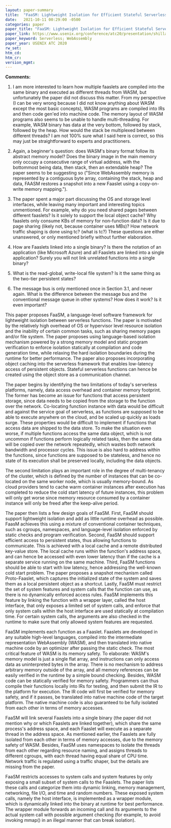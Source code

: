 ```yaml
---
layout: paper-summary
title:  "FaaSM: Lightweight Isolation for Efficient Stateful Serverless Computing"
date:   2021-10-11 00:29:00 -0500
categories: paper
paper_title: "FaaSM: Lightweight Isolation for Efficient Stateful Serverless Computing"
paper_link: https://www.usenix.org/conference/atc20/presentation/shillaker
paper_keyword: Serverless; WebAssembly
paper_year: USENIX ATC 2020
rw_set:
htm_cd:
htm_cr:
version_mgmt:
---
```


**Comments:**

1. I am more interested to learn how multiple faaslets are compiled into the same binary and executed as different 
   threads from WASM, but unfortunately the paper did not discuss this matter. 
   From my perspective (I can be very wrong because I did not know anything about WASM except the most basic concepts),
   WASM programs are compiled into IRs and then code gen'ed into machine code. The memory layout of WASM programs also
   seems to be unable to handle multi-threading. For example, WASM binary has data at the very bottom, followed by 
   stack, followed by the heap. How would the stack be multiplexed between different threads? 
   I am not 100% sure what I said here is correct, so this may just be straightforward to experts and 
   practitioners.

2. Again, a beginner's question: does WASM's binary format follow its abstract memory model? Does the binary image
   in the main memory only occupy a consecutive range of virtual address, with the bottommost being data, then
   stack, then an extendable heap? The paper seems to be suggesting so 
   ("Since WebAssembly memory is represented by a contiguous byte array, containing the stack, heap and data, FAASM 
   restores a snapshot into a new Faaslet using a copy-on-write memory mapping.").

3. The paper spent a major part discussing the OS and storage level interfaces, while leaving many important and
   interesting topics unmentioned. For example, why do you need shared pages between different faaslets? Is it 
   solely to support the local object cache?
   Why faaslets only consume KBs of memory for non-function data? Is it due to page sharing (likely not, because 
   container uses MBs)?
   How network traffic shaping is done using tc? (what is tc?)
   These questions are either unanswered, or only mentioned briefly without further elaboration.

4. How are Faaslets linked into a single binary? Is there the notation of an application (like Microsoft Azure) and
   all Faaslets are linked into a single application?
   Surely you will not link unrelated functions into a single binary?

5. What is the read-global, write-local file system? Is it the same thing as the two-tier persistent states?

6. The message bus is only mentioned once in Section 3.1, and never again. What is the difference between the message
   bus and the conventional message queue in other systems? How does it work? Is it even important?

This paper proposes FaaSM, a language-level software framework for lightweight isolation between serverless functions.
The paper is motivated by the relatively high overhead of OS or hypervisor level resource isolation and the inability
of certain common tasks, such as sharing memory pages and/or file system. 
The paper proposes using language-based isolation mechanism powered by a strong memory model and static program
verification to enforce isolation statically at compilation and code generation time, while relaxing the hard 
isolation boundaries during the runtime for better performance.
The paper also proposes incorporating object caching into the serverless framework that enables low-latency
access of persistent objects. Stateful serverless functions can hence be created using the object store as a 
communication channel.

The paper begins by identifying the two limitations of today's serverless platforms, namely, data access overhead
and container memory footprint.
The former has become an issue for functions that access persistent storage, since data needs to be copied from the 
storage to the function over the network. Co-locating function instance with data would be difficult and against
the service goal of serverless, as functions are supposed to be able to execute anywhere on the cloud, and be scaled 
up quickly as loads surge. These properties would be difficult to implement if functions that access data are shipped
to the data store. 
To make the situation even worse, if multiple functions access the same data object, which is not uncommon if 
functions perform logically related tasks, then the same data will be copied over the network repeatedly, which
wastes both network bandwidth and processor cycles. This issue is also hard to address within the functions, since
functions are supposed to be stateless, and hence no state of its execution shall be preserved locally, including the 
data objects.

The second limitation plays an important role in the degree of multi-tenancy of the cluster, which is defined by the 
number of instances that can be co-located on the same worker node, which is usually memory-bound. 
As cloud providers tend to cache warm container instances after execution has completed to reduce the cold start 
latency of future instances, this problem will only get worse since memory resource consumed by a container instance
will only be freed after the keep-alive period.

The paper then lists a few design goals of FaaSM.
First, FaaSM should support lightweight isolation and add as little runtime overhead as possible. FaasM achieves
this using a mixture of conventional container techniques, such as cgroups, namespaces, and language-level
isolation enforced by static checks and program verification.
Second, FaaSM should support efficient access to persistent states, thus allowing functions to communicate.
This is achieved with a local cache and a remote distributed key-value store. The local cache runs within the 
function's address space, and can hence be accessed with even lower latency than if the cache is a separate 
service running on the same machine.
Third, FaaSM functions should be able to start with low latency, hence addressing the well-known cold start problem.
The paper proposes a snapshot mechanism called Proto-Faaslet, which captures the initialized state of the system and
saves them as a local persistent object as a shortcut.
Lastly, FaaSM must restrict the set of system features and system calls that the function can use, as there is no 
dynamically enforced access rules. FaaSM implements this feature by linking the function with a wrapper layer,
called the host interface, that only exposes a limited set of system calls, and enforce that only system calls within
the host interface are used statically at compilation time. For certain system calls, the arguments are also checked
in the runtime to make sure that only allowed system features are requested.

FaaSM implements each function as a Faaslet. Faaslets are developed in any suitable high-level languages, compiled
into the intermediate representation WebAssembly (WASM), and then translated into native machine code by an optimizer
after passing the static check. The most critical feature of WASM is its memory safety. To elaborate: WASM's memory
model is just a single flat array, and instructions can only access data as uninterpreted bytes in the array.
There is no mechanism to address arbitrary memory outside of the array, and all memory references can be easily
verified in the runtime by a simple bound checking. Besides, WASM code can be statically verified for memory safety.
Programmers can thus compile their functions locally into IRs for testing, and then submit the IR to the 
platform for execution. The IR code will first be verified for memory safety, and if it passes, be translated into 
native machine code of the target platform. The native machine code is also guaranteed to be fully isolated
from each other in terms of memory accesses.

FaaSM will link several Faaslets into a single binary (the paper did not mention why or which Faaslets are linked
together), which share the same process's address space, and each Faaslet will execute as a separate thread in the 
address space. 
As mentioned earlier, the Faaslets are fully isolated from each other in terms of memory accesses, due to the memory
safety of WASM. Besides, FaaSM uses namespaces to isolate the threads from each other regarding resource naming,
and assigns threads to different cgroups, with each thread having equal share of CPU time.
Network traffic is regulated using a traffic shaper, but the details are missing from the paper.

FaaSM restricts accesses to system calls and system features by only exposing a small subset of system calls 
to the Faaslets. The paper lists these calls and categorize them into dynamic linking, memory management, 
networking, file I/O, and time and random numbers. 
These exposed system calls, namely the host interface, is implemented as a wrapper module, which is dynamically linked
into the binary at runtime for best performance.
The wrapper module forwards an incoming call and its arguments to the actual system call with possible argument 
checking (for example, to avoid invoking mmap() in an illegal manner that can break isolation).
